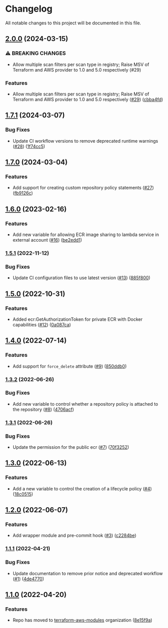 # Changelog

All notable changes to this project will be documented in this file.

## [2.0.0](https://github.com/terraform-aws-modules/terraform-aws-ecr/compare/v1.7.1...v2.0.0) (2024-03-15)


### ⚠ BREAKING CHANGES

* Allow multiple scan filters per scan type in registry; Raise MSV of Terraform and AWS provider to 1.0 and 5.0 respectively (#29)

### Features

* Allow multiple scan filters per scan type in registry; Raise MSV of Terraform and AWS provider to 1.0 and 5.0 respectively ([#29](https://github.com/terraform-aws-modules/terraform-aws-ecr/issues/29)) ([cbba4fd](https://github.com/terraform-aws-modules/terraform-aws-ecr/commit/cbba4fd31f5a7a04b3d57666c409996bf5eb2bdd))

## [1.7.1](https://github.com/terraform-aws-modules/terraform-aws-ecr/compare/v1.7.0...v1.7.1) (2024-03-07)


### Bug Fixes

* Update CI workflow versions to remove deprecated runtime warnings ([#28](https://github.com/terraform-aws-modules/terraform-aws-ecr/issues/28)) ([1f74cc5](https://github.com/terraform-aws-modules/terraform-aws-ecr/commit/1f74cc5b0b5982bb4be0faed117faba1d3b92773))

## [1.7.0](https://github.com/terraform-aws-modules/terraform-aws-ecr/compare/v1.6.0...v1.7.0) (2024-03-04)


### Features

* Add support for creating custom repository policy statements ([#27](https://github.com/terraform-aws-modules/terraform-aws-ecr/issues/27)) ([fb9126c](https://github.com/terraform-aws-modules/terraform-aws-ecr/commit/fb9126ca4c9a5c2d3213f525e040d4a84ff6e71c))

## [1.6.0](https://github.com/terraform-aws-modules/terraform-aws-ecr/compare/v1.5.1...v1.6.0) (2023-02-16)


### Features

* Add new variable for allowing ECR image sharing to lambda service in external account ([#16](https://github.com/terraform-aws-modules/terraform-aws-ecr/issues/16)) ([be2edd1](https://github.com/terraform-aws-modules/terraform-aws-ecr/commit/be2edd1b481e14e45d5d548ca47e04c41dce2058))

### [1.5.1](https://github.com/terraform-aws-modules/terraform-aws-ecr/compare/v1.5.0...v1.5.1) (2022-11-12)


### Bug Fixes

* Update CI configuration files to use latest version ([#13](https://github.com/terraform-aws-modules/terraform-aws-ecr/issues/13)) ([885f800](https://github.com/terraform-aws-modules/terraform-aws-ecr/commit/885f800769f2616aa8306190aa664f6f88633404))

## [1.5.0](https://github.com/terraform-aws-modules/terraform-aws-ecr/compare/v1.4.0...v1.5.0) (2022-10-31)


### Features

* Added ecr:GetAuthorizationToken for private ECR with Docker capabilities ([#12](https://github.com/terraform-aws-modules/terraform-aws-ecr/issues/12)) ([0a087ca](https://github.com/terraform-aws-modules/terraform-aws-ecr/commit/0a087ca8c2d9097fe2b73e112549739962114c9f))

## [1.4.0](https://github.com/terraform-aws-modules/terraform-aws-ecr/compare/v1.3.2...v1.4.0) (2022-07-14)


### Features

* Add support for `force_delete` attribute ([#9](https://github.com/terraform-aws-modules/terraform-aws-ecr/issues/9)) ([850ddb0](https://github.com/terraform-aws-modules/terraform-aws-ecr/commit/850ddb0a35188785b3dee3e64ad8833175f7376e))

### [1.3.2](https://github.com/terraform-aws-modules/terraform-aws-ecr/compare/v1.3.1...v1.3.2) (2022-06-26)


### Bug Fixes

* Add new variable to control whether a repository policy is attached to the repository ([#8](https://github.com/terraform-aws-modules/terraform-aws-ecr/issues/8)) ([4706acf](https://github.com/terraform-aws-modules/terraform-aws-ecr/commit/4706acfd9137a1bd2ccf918767c48ec73b99dfbd))

### [1.3.1](https://github.com/terraform-aws-modules/terraform-aws-ecr/compare/v1.3.0...v1.3.1) (2022-06-26)


### Bug Fixes

* Update the permission for the public ecr ([#7](https://github.com/terraform-aws-modules/terraform-aws-ecr/issues/7)) ([70f3252](https://github.com/terraform-aws-modules/terraform-aws-ecr/commit/70f3252311f29bc9dc3ea6e72ec2abb70c387eb1))

## [1.3.0](https://github.com/terraform-aws-modules/terraform-aws-ecr/compare/v1.2.0...v1.3.0) (2022-06-13)


### Features

* Add a new variable to control the creation of a lifecycle policy ([#4](https://github.com/terraform-aws-modules/terraform-aws-ecr/issues/4)) ([18c0515](https://github.com/terraform-aws-modules/terraform-aws-ecr/commit/18c05151fa481a02a93ba2ab549842b0e5bddf1a))

## [1.2.0](https://github.com/terraform-aws-modules/terraform-aws-ecr/compare/v1.1.1...v1.2.0) (2022-06-07)


### Features

* Add wrapper module and pre-commit hook ([#3](https://github.com/terraform-aws-modules/terraform-aws-ecr/issues/3)) ([c2284be](https://github.com/terraform-aws-modules/terraform-aws-ecr/commit/c2284be33c572839d178bcbcf53f1eaaebe5016c))

### [1.1.1](https://github.com/terraform-aws-modules/terraform-aws-ecr/compare/v1.1.0...v1.1.1) (2022-04-21)


### Bug Fixes

* Update documentation to remove prior notice and deprecated workflow ([#1](https://github.com/terraform-aws-modules/terraform-aws-ecr/issues/1)) ([4de4770](https://github.com/terraform-aws-modules/terraform-aws-ecr/commit/4de4770117a8574b28f9ebe99b8823137e3e2ff0))

## [1.1.0](https://github.com/clowdhaus/terraform-aws-ecr/compare/v1.0.0...v1.1.0) (2022-04-20)


### Features

* Repo has moved to [terraform-aws-modules](https://github.com/terraform-aws-modules/terraform-aws-ecr) organization ([8e15f9a](https://github.com/clowdhaus/terraform-aws-ecr/commit/8e15f9aa955e5f7ce7832bf9514ac149c0f8d631))
